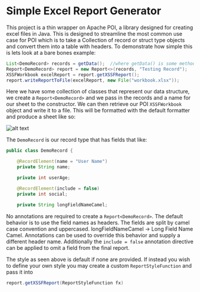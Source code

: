 # Simple Excel Report Generator

This project is a thin wrapper on Apache POI, a library designed for creating excel files in Java. This is designed to streamline the most common use case for POI which is to take a Collection of record or struct type objects and convert them into a table with headers. To demonstrate how simple this is lets look at a bare bones example:
```java
List<DemoRecord> records = getData();  //where getData() is some method that gets whatever data we want
Report<DemoRecord> report = new Report<>(records, "Testing Record");
XSSFWorkbook excelReport = report.getXSSFReport();
report.writeReportToFile(excelReport, new File("workbook.xlsx"));
```

Here we have some collection of classes that represent our data structure, we create a ```Report<DemoRecord>``` and we pass in the records and a name for our sheet to the constructor. We can then retrieve our POI ```XSSFWorkbook``` object and write it to a file. This will be formatted with the default formatter and produce a sheet like so:

![alt text](https://i.imgur.com/Av7AKt0.png)

The ```DemoRecord``` is our record type that has fields that like:

```java
public class DemoRecord {

    @RecordElement(name = "User Name")
    private String name;

    private int userAge;

    @RecordElement(include = false)
    private int social;

    private String longFieldNameCamel;
```

No annotations are required to create a `Report<DemoRecord>`. The default behavior is to use the field names as headers. The fields are split by camel case convention and uppercased. longFieldNameCamel -> Long Field Name Camel. Annotations can be used to override this behavior and supply a different header name. Additionally the `include = false` annotation directive can be applied to omit a field from the final report.

The style as seen above is default if none are provided. If instead you wish to define your own style you may create a custom `ReportStyleFunction` and pass it into
```java 
report.getXSSFReport(ReportStyleFunction fx)
``` 


